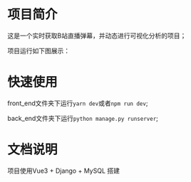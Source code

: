 # 项目简介

这是一个实时获取B站直播弹幕，并动态进行可视化分析的项目；

项目运行如下图展示：



# 快速使用

front_end文件夹下运行```yarn dev```或者```npm run dev```;

back_end文件夹下运行```python manage.py runserver```;

# 文档说明

项目使用Vue3 + Django + MySQL 搭建
